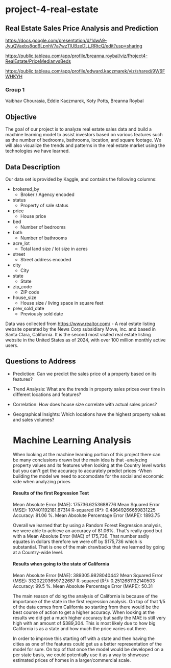 # project-4-real-estate

## Real Estate Sales Price Analysis and Prediction

https://docs.google.com/presentation/d/1dwA9-JyuQVaebs8qd6LpnhV7a7wz11UBzeDLj_RRtcQ/edit?usp=sharing

https://public.tableau.com/app/profile/breanna.roybal/viz/Project4-RealEstate/PriceMedianvsBeds

https://public.tableau.com/app/profile/edward.kaczmarek/viz/shared/9W6FWHKYH

### Group 1
Vaibhav Chourasia, Eddie Kaczmarek, Koty Potts, Breanna Roybal

## Objective
The goal of our project is to analyze real estate sales data and build a machine learning model to assist investors based on various features such as the number of bedrooms, bathrooms, location, and square footage. We will also visualize the trends and patterns in the real estate market using the technologies we have learned.

## Data Description
Our data set is provided by Kaggle, and contains the following columns:

- brokered_by
    - Broker / Agency encoded
- status
    - Property of sale status
- price
    - House price
- bed
    - Number of bedrooms
- bath
    - Number of bathrooms
- acre_lot
    - Total land size / lot size in acres
- street
    - Street address encoded
- city
    - City
- state
    - State
- zip_code
    - ZIP code
- house_size
    - House size / living space in square feet
- prev_sold_date
    - Previously sold date

Data was collected from https://www.realtor.com/ - A real estate listing website operated by the News Corp subsidiary Move, Inc. and based in Santa Clara, California. It is the second most visited real estate listing website in the United States as of 2024, with over 100 million monthly active users.

## Questions to Address
- Prediction: Can we predict the sales price of a property based on its features?
- Trend Analysis: What are the trends in property sales prices over time in different locations and features?
- Correlation: How does house size correlate with actual sales prices?
- Geographical Insights: Which locations have the highest property values and sales volumes?

  # Machine Learning Analysis
  When looking at the machine learning portion of this project there can be many conclusions drawn but the main idea is that
  -analyzing property values and its features when looking at the Country level works but you can't get the accuracy to accurately predict prices
  -When building the model we need to accomodate for the social and economic side when analyzing prices
  
  #### Results of the first Regression Test
  Mean Absolute Error (MAE): 175736.6253688776
  Mean Squared Error (MSE): 107401192181.87314
  R-squared (R²): 0.48649266659831225
  Accuracy: 81.06 %.
  Mean Absolute Percentage Error (MAPE): 1893.75

  Overall we learned that by using a Random Forest Regression analysis, we were able to achieve an accuracy of 81.06%. That's really good but with a Mean Absolute Error (MAE) of 175,736. That number      sadly equates in dollars therefore we were off by $175,736 which is substantial. That is one of the main drawbacks that we learned by going at a Country-wide level.

  #### Results when going to the state of California
  Mean Absolute Error (MAE): 389305.9828040442
  Mean Squared Error (MSE): 332022036597.22687
  R-squared (R²): 0.2512681132140503
  Accuracy: 99.5 %.
  Mean Absolute Percentage Error (MAPE): 50.31

  The main reason of doing the analysis of California is because of the importance of the state in the first regression analysis. On top of that 1/5 of the data comes from California so starting from there would be the best course of action to get a higher accuracy. When looking at the results we did get a much higher accuracy but sadly the MAE is still very high with an amount of $389,304. This is most likely due to how big California is as a state and how much the price varies out there. 
  
  In order to improve this starting off with a state and then having the cities as one of the features could get us a better representation of the model for sure. On top of that once the model would be developed on a per state basis, we could potentially use it as a way to showcase estimated prices of homes in a larger/commercial scale.
